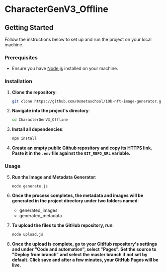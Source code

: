 
# CharacterGenV3_Offline

## Getting Started

Follow the instructions below to set up and run the project on your local machine.

### Prerequisites

- Ensure you have [Node.js](https://nodejs.org/) installed on your machine.

### Installation

1. **Clone the repository**:

   ```sh
   git clone https://github.com/0xmetaschool/10k-nft-image-generator.git
   ```

2. **Navigate into the project's directory**:

   ```sh
   cd CharacterGenV3_Offline
   ```

3. **Install all dependencies**:
   ```sh
   npm install
   ```

4. **Create an empty public Github repository and copy its HTTPS link. Paste it in the `.env` file against the `GIT_REPO_URL` variable.**

### Usage

5. **Run the Image and Metadata Generator**:
   ```sh
   node generate.js
   ```

6. **Once the process completes, the metadata and images will be generated in the project directory under two folders named**:

   - generated_images
   - generated_metadata

7. **To upload the files to the GitHub repository, run**:
   ```sh
   node upload.js
   ```

8. **Once the upload is complete, go to your GitHub repository's settings and under "Code and automation", select "Pages". Set the source to "Deploy from branch" and select the master branch if not set by default. Click save and after a few minutes, your GitHub Pages will be live.**

